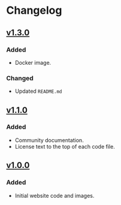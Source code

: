 # Changelog

## [v1.3.0](https://github.com/willtheorangeguy/Apache-File-Directory/releases/tag/v1.3.0)

### Added

- Docker image.

### Changed

- Updated `README.md`

## [v1.1.0](https://github.com/willtheorangeguy/Apache-File-Directory/releases/tag/v1.1.0)

### Added

- Community documentation.
- License text to the top of each code file.

## [v1.0.0](https://github.com/willtheorangeguy/Apache-File-Directory/releases/tag/v1.0.0)

### Added

- Initial website code and images.
